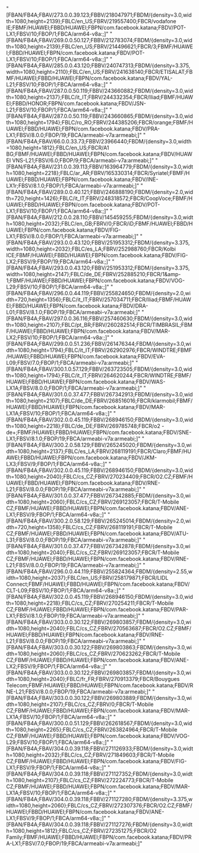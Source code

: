 "[FBAN/FB4A;FBAV/273.0.0.39.123;FBBV/218047971;FBDM/{density=3.0,width=1080,height=2139};FBLC/en_US;FBRV/219557400;FBCR/vodafone IE;FBMF/HUAWEI;FBBD/HUAWEI;FBPN/com.facebook.katana;FBDV/POT-LX1;FBSV/10;FBOP/1;FBCA/arm64-v8a:;]"
"[FBAN/FB4A;FBAV/269.0.0.50.127;FBBV/212783074;FBDM/{density=3.0,width=1080,height=2139};FBLC/en_US;FBRV/214496621;FBCR/3;FBMF/HUAWEI;FBBD/HUAWEI;FBPN/com.facebook.katana;FBDV/POT-LX1;FBSV/10;FBOP/1;FBCA/arm64-v8a:;]"
"[FBAN/FB4A;FBAV/285.0.0.43.120;FBBV/240747313;FBDM/{density=3.375,width=1080,height=2110};FBLC/en_US;FBRV/241638140;FBCR/ETISALAT;FBMF/HUAWEI;FBBD/HUAWEI;FBPN/com.facebook.katana;FBDV/YAL-L21;FBSV/10;FBOP/1;FBCA/arm64-v8a:;]"
"[FBAN/FB4A;FBAV/287.0.0.50.119;FBBV/243660882;FBDM/{density=3.0,width=1080,height=2137};FBLC/it_IT;FBRV/244332354;FBCR/Iliad;FBMF/HUAWEI;FBBD/HONOR;FBPN/com.facebook.katana;FBDV/JSN-L21;FBSV/10;FBOP/1;FBCA/arm64-v8a:;]"
"[FBAN/FB4A;FBAV/287.0.0.50.119;FBBV/243660865;FBDM/{density=3.0,width=1080,height=1794};FBLC/ro_RO;FBRV/244385206;FBCR/orange;FBMF/HUAWEI;FBBD/HUAWEI;FBPN/com.facebook.katana;FBDV/PRA-LX1;FBSV/8.0.0;FBOP/19;FBCA/armeabi-v7a:armeabi;]"
"[FBAN/FB4A;FBAV/66.0.0.33.73;FBBV/23966440;FBDM/{density=3.0,width=1080,height=1812};FBLC/en_US;FBCR/A1 BG;FBMF/HUAWEI;FBBD/HUAWEI;FBPN/com.facebook.katana;FBDV/HUAWEI VNS-L21;FBSV/6.0;FBOP/9;FBCA/armeabi-v7a:armeabi;]"
"[FBAN/FB4A;FBAV/231.0.0.39.113;FBBV/163964779;FBDM/{density=3.0,width=1080,height=2218};FBLC/ar_AR;FBRV/165330314;FBCR/Syriatel;FBMF/HUAWEI;FBBD/HUAWEI;FBPN/com.facebook.katana;FBDV/INE-LX1r;FBSV/8.1.0;FBOP/1;FBCA/armeabi-v7a:armeabi;]"
"[FBAN/FB4A;FBAV/289.0.0.40.121;FBBV/246888190;FBDM/{density=2.0,width=720,height=1426};FBLC/it_IT;FBRV/248318572;FBCR/CoopVoce;FBMF/HUAWEI;FBBD/HUAWEI;FBPN/com.facebook.katana;FBDV/POT-LX1;FBSV/10;FBOP/1;FBCA/arm64-v8a:;]"
"[FBAN/FB4A;FBAV/212.0.0.28.110;FBBV/145459255;FBDM/{density=3.0,width=1080,height=2032};FBLC/en_GB;FBRV/0;FBCR/iD;FBMF/HUAWEI;FBBD/HUAWEI;FBPN/com.facebook.katana;FBDV/FIG-LX1;FBSV/8.0.0;FBOP/1;FBCA/armeabi-v7a:armeabi;]"
"[FBAN/FB4A;FBAV/293.0.0.43.120;FBBV/251953312;FBDM/{density=3.375,width=1080,height=2032};FBLC/es_LA;FBRV/252988760;FBCR/Kolbi ICE;FBMF/HUAWEI;FBBD/HUAWEI;FBPN/com.facebook.katana;FBDV/FIG-LX2;FBSV/9;FBOP/19;FBCA/arm64-v8a:;]"
"[FBAN/FB4A;FBAV/293.0.0.43.120;FBBV/251953312;FBDM/{density=3.375,width=1080,height=2147};FBLC/de_DE;FBRV/252885210;FBCR/1&amp-1;FBMF/HUAWEI;FBBD/HUAWEI;FBPN/com.facebook.katana;FBDV/VOG-L29;FBSV/10;FBOP/1;FBCA/arm64-v8a:;]"
"[FBAN/FB4A;FBAV/296.0.0.44.119;FBBV/255824650;FBDM/{density=2.0,width=720,height=1356};FBLC/it_IT;FBRV/257034711;FBCR/Iliad;FBMF/HUAWEI;FBBD/HUAWEI;FBPN/com.facebook.katana;FBDV/DRA-L01;FBSV/8.1.0;FBOP/19;FBCA/armeabi-v7a:armeabi;]"
"[FBAN/FB4A;FBAV/297.0.0.36.116;FBBV/257460630;FBDM/{density=3.0,width=1080,height=2107};FBLC/pt_BR;FBRV/260282514;FBCR/TIMBRASIL;FBMF/HUAWEI;FBBD/HUAWEI;FBPN/com.facebook.katana;FBDV/MAR-LX2;FBSV/10;FBOP/1;FBCA/arm64-v8a:;]"
"[FBAN/FB4A;FBAV/299.0.0.51.236;FBBV/261476344;FBDM/{density=3.0,width=1080,height=1794};FBLC/it_IT;FBRV/262902976;FBCR/WINDTRE;FBMF/HUAWEI;FBBD/HUAWEI;FBPN/com.facebook.katana;FBDV/EVA-L09;FBSV/7.0;FBOP/1;FBCA/armeabi-v7a:armeabi;]"
"[FBAN/FB4A;FBAV/300.1.0.57.129;FBBV/263723505;FBDM/{density=3.0,width=1080,height=1794};FBLC/it_IT;FBRV/264620244;FBCR/WINDTRE;FBMF/HUAWEI;FBBD/HUAWEI;FBPN/com.facebook.katana;FBDV/WAS-LX1A;FBSV/8.0.0;FBOP/1;FBCA/armeabi-v7a:armeabi;]"
"[FBAN/FB4A;FBAV/301.0.0.37.477;FBBV/267342913;FBDM/{density=3.0,width=1080,height=2107};FBLC/de_DE;FBRV/268516016;FBCR/klarmobil;FBMF/HUAWEI;FBBD/HUAWEI;FBPN/com.facebook.katana;FBDV/MAR-LX1A;FBSV/10;FBOP/1;FBCA/arm64-v8a:;]"
"[FBAN/FB4A;FBAV/302.0.0.45.119;FBBV/268946150;FBDM/{density=3.0,width=1080,height=2218};FBLC/de_DE;FBRV/269785748;FBCR/o2 - de+;FBMF/HUAWEI;FBBD/HUAWEI;FBPN/com.facebook.katana;FBDV/SNE-LX1;FBSV/8.1.0;FBOP/19;FBCA/armeabi-v7a:armeabi;]"
"[FBAN/FB4A;FBAV/300.2.0.58.129;FBBV/265245020;FBDM/{density=3.0,width=1080,height=2137};FBLC/es_LA;FBRV/268119191;FBCR/Claro;FBMF/HUAWEI;FBBD/HUAWEI;FBPN/com.facebook.katana;FBDV/JKM-LX3;FBSV/9;FBOP/1;FBCA/arm64-v8a:;]"
"[FBAN/FB4A;FBAV/302.0.0.45.119;FBBV/268946150;FBDM/{density=3.0,width=1080,height=2040};FBLC/cs_CZ;FBRV/270234409;FBCR/O2.CZ;FBMF/HUAWEI;FBBD/HUAWEI;FBPN/com.facebook.katana;FBDV/RNE-L21;FBSV/8.0.0;FBOP/19;FBCA/armeabi-v7a:armeabi;]"
"[FBAN/FB4A;FBAV/301.0.0.37.477;FBBV/267342885;FBDM/{density=3.0,width=1080,height=2060};FBLC/cs_CZ;FBRV/269123057;FBCR/T-Mobile CZ;FBMF/HUAWEI;FBBD/HUAWEI;FBPN/com.facebook.katana;FBDV/ANE-LX1;FBSV/9;FBOP/1;FBCA/arm64-v8a:;]"
"[FBAN/FB4A;FBAV/300.2.0.58.129;FBBV/265245014;FBDM/{density=2.0,width=720,height=1358};FBLC/cs_CZ;FBRV/268119191;FBCR/T-Mobile CZ;FBMF/HUAWEI;FBBD/HUAWEI;FBPN/com.facebook.katana;FBDV/ATU-L31;FBSV/8.0.0;FBOP/19;FBCA/armeabi-v7a:armeabi;]"
"[FBAN/FB4A;FBAV/301.0.0.37.477;FBBV/267342878;FBDM/{density=3.0,width=1080,height=2040};FBLC/cs_CZ;FBRV/269123057;FBCR/T-Mobile CZ;FBMF/HUAWEI;FBBD/HUAWEI;FBPN/com.facebook.katana;FBDV/RNE-L21;FBSV/8.0.0;FBOP/19;FBCA/armeabi-v7a:armeabi;]"
"[FBAN/FB4A;FBAV/296.0.0.44.119;FBBV/255824364;FBDM/{density=2.55,width=1080,height=2037};FBLC/en_US;FBRV/258179871;FBCR/LIDL Connect;FBMF/HUAWEI;FBBD/HUAWEI;FBPN/com.facebook.katana;FBDV/CLT-L09;FBSV/10;FBOP/1;FBCA/arm64-v8a:;]"
"[FBAN/FB4A;FBAV/302.0.0.45.119;FBBV/268946150;FBDM/{density=3.0,width=1080,height=2218};FBLC/cs_CZ;FBRV/270254211;FBCR/T-Mobile CZ;FBMF/HUAWEI;FBBD/HUAWEI;FBPN/com.facebook.katana;FBDV/PAR-LX1;FBSV/8.1.0;FBOP/19;FBCA/armeabi-v7a:armeabi;]"
"[FBAN/FB4A;FBAV/303.0.0.30.122;FBBV/269803857;FBDM/{density=3.0,width=1080,height=2040};FBLC/cs_CZ;FBRV/270563687;FBCR/O2.CZ;FBMF/HUAWEI;FBBD/HUAWEI;FBPN/com.facebook.katana;FBDV/RNE-L21;FBSV/8.0.0;FBOP/19;FBCA/armeabi-v7a:armeabi;]"
"[FBAN/FB4A;FBAV/303.0.0.30.122;FBBV/269803863;FBDM/{density=3.0,width=1080,height=2060};FBLC/cs_CZ;FBRV/270623262;FBCR/T-Mobile CZ;FBMF/HUAWEI;FBBD/HUAWEI;FBPN/com.facebook.katana;FBDV/ANE-LX2;FBSV/9;FBOP/1;FBCA/arm64-v8a:;]"
"[FBAN/FB4A;FBAV/303.0.0.30.122;FBBV/269803857;FBDM/{density=3.0,width=1080,height=2040};FBLC/fr_FR;FBRV/270913379;FBCR/Bouygues Telecom;FBMF/HUAWEI;FBBD/HUAWEI;FBPN/com.facebook.katana;FBDV/RNE-L21;FBSV/8.0.0;FBOP/19;FBCA/armeabi-v7a:armeabi;]"
"[FBAN/FB4A;FBAV/303.0.0.30.122;FBBV/269803889;FBDM/{density=3.0,width=1080,height=2107};FBLC/cs_CZ;FBRV/0;FBCR/T-Mobile CZ;FBMF/HUAWEI;FBBD/HUAWEI;FBPN/com.facebook.katana;FBDV/MAR-LX1A;FBSV/10;FBOP/1;FBCA/arm64-v8a:;]"
"[FBAN/FB4A;FBAV/300.0.0.51.129;FBBV/262618567;FBDM/{density=3.0,width=1080,height=2265};FBLC/cs_CZ;FBRV/263824964;FBCR/T-Mobile CZ;FBMF/HUAWEI;FBBD/HUAWEI;FBPN/com.facebook.katana;FBDV/VOG-L29;FBSV/10;FBOP/1;FBCA/arm64-v8a:;]"
"[FBAN/FB4A;FBAV/304.0.0.39.118;FBBV/271126933;FBDM/{density=3.0,width=1080,height=2032};FBLC/cs_CZ;FBRV/271849603;FBCR/T-Mobile CZ;FBMF/HUAWEI;FBBD/HUAWEI;FBPN/com.facebook.katana;FBDV/FIG-LX1;FBSV/9;FBOP/1;FBCA/arm64-v8a:;]"
"[FBAN/FB4A;FBAV/304.0.0.39.118;FBBV/271127352;FBDM/{density=3.0,width=1080,height=2107};FBLC/cs_CZ;FBRV/272224773;FBCR/T-Mobile CZ;FBMF/HUAWEI;FBBD/HUAWEI;FBPN/com.facebook.katana;FBDV/MAR-LX1A;FBSV/10;FBOP/1;FBCA/arm64-v8a:;]"
"[FBAN/FB4A;FBAV/304.0.0.39.118;FBBV/271127280;FBDM/{density=3.375,width=1080,height=2060};FBLC/cs_CZ;FBRV/272307376;FBCR/O2.CZ;FBMF/HUAWEI;FBBD/HUAWEI;FBPN/com.facebook.katana;FBDV/ANE-LX1;FBSV/9;FBOP/1;FBCA/arm64-v8a:;]"
"[FBAN/FB4A;FBAV/304.0.0.39.118;FBBV/271127276;FBDM/{density=3.0,width=1080,height=1812};FBLC/cs_CZ;FBRV/272351275;FBCR/O2 Family;FBMF/HUAWEI;FBBD/HUAWEI;FBPN/com.facebook.katana;FBDV/PRA-LX1;FBSV/7.0;FBOP/19;FBCA/armeabi-v7a:armeabi;]"
